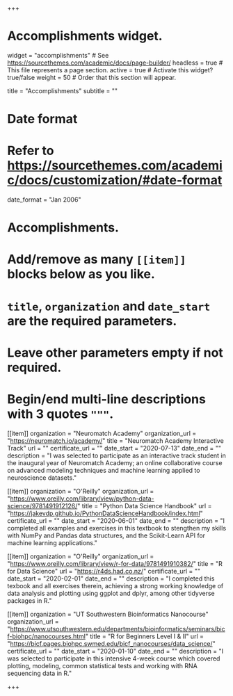 +++
# Accomplishments widget.
widget = "accomplishments"  # See https://sourcethemes.com/academic/docs/page-builder/
headless = true  # This file represents a page section.
active = true  # Activate this widget? true/false
weight = 50  # Order that this section will appear.

title = "Accomplish&shy;ments"
subtitle = ""

# Date format
#   Refer to https://sourcethemes.com/academic/docs/customization/#date-format
date_format = "Jan 2006"

# Accomplishments.
#   Add/remove as many `[[item]]` blocks below as you like.
#   `title`, `organization` and `date_start` are the required parameters.
#   Leave other parameters empty if not required.
#   Begin/end multi-line descriptions with 3 quotes `"""`.

[[item]]
  organization = "Neuromatch Academy"
  organization_url = "https://neuromatch.io/academy/"
  title = "Neuromatch Academy Interactive Track"
  url = ""
  certificate_url = ""
  date_start = "2020-07-13"
  date_end = ""
  description = "I was selected to participate as an interactive track student in the inaugural year of Neuromatch Academy; an online collaborative course on advanced modeling techniques and machine learning applied to neuroscience datasets."

[[item]]
  organization = "O'Reilly"
  organization_url = "https://www.oreilly.com/library/view/python-data-science/9781491912126/"
  title = "Python Data Science Handbook"
  url = "https://jakevdp.github.io/PythonDataScienceHandbook/index.html"
  certificate_url = ""
  date_start = "2020-06-01"
  date_end = ""
  description = "I completed all examples and exercises in this textbook to stengthen my skills with NumPy and Pandas data structures, and the Scikit-Learn API for machine learning applications."
  
[[item]]
  organization = "O'Reilly"
  organization_url = "https://www.oreilly.com/library/view/r-for-data/9781491910382/"
  title = "R for Data Science"
  url = "https://r4ds.had.co.nz/"
  certificate_url = ""
  date_start = "2020-02-01"
  date_end = ""
  description = "I completed this texbook and all exercises therein, achieving a strong working knowledge of data analysis and plotting using ggplot and dplyr, among other tidyverse packages in R."
  
[[item]]
  organization = "UT Southwestern Bioinformatics Nanocourse"
  organization_url = "https://www.utsouthwestern.edu/departments/bioinformatics/seminars/bicf-biohpc/nanocourses.html"
  title = "R for Beginners Level I & II"
  url = "https://bicf.pages.biohpc.swmed.edu/bicf_nanocourses/data_science/"
  certificate_url = ""
  date_start = "2020-01-10"
  date_end = ""
  description = "I was selected to participate in this intensive 4-week course which covered plotting, modeling, common statistical tests and working with RNA sequencing data in R."

+++
